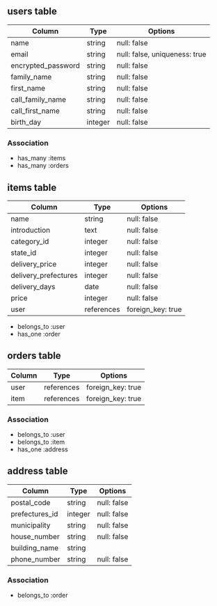 ## users table

| Column                | Type                | Options                       |
|-----------------------|---------------------|-------------------------------|
| name                  | string              | null: false                   |
| email                 | string              | null: false, uniqueness: true |
| encrypted_password    | string              | null: false                   |
| family_name           | string              | null: false                   |
| first_name            | string              | null: false                   |
| call_family_name      | string              | null: false                   |
| call_first_name       | string              | null: false                   |
| birth_day             | integer             | null: false                   |


### Association

* has_many :items
* has_many :orders

## items table

| Column                              | Type        | Options           |
|-------------------------------------|-------------|-------------------|
| name                                | string      | null: false       |
| introduction                        | text        | null: false       |
| category_id                         | integer     | null: false       |
| state_id                            | integer     | null: false       |
| delivery_price                      | integer     | null: false       |
| delivery_prefectures                | integer     | null: false       |
| delivery_days                       | date        | null: false       |
| price                               | integer     | null: false       |
| user                                | references  | foreign_key: true |

- belongs_to :user
- has_one :order

## orders table

| Column      | Type       | Options           |
|-------------|------------|-------------------|
| user        | references | foreign_key: true |
| item        | references | foreign_key: true |

### Association

- belongs_to :user
- belongs_to :item
- has_one :address

## address table

| Column             | Type       | Options           |
|--------------------|------------|-------------------|
| postal_code        | string     | null: false       |
| prefectures_id     | integer    | null: false       | 
| municipality       | string     | null: false       |
| house_number       | string     | null: false       |
| building_name      | string     |                   |
| phone_number       | string     | null: false       |

### Association

- belongs_to :order